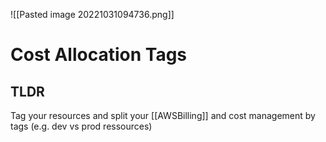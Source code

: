 ![[Pasted image 20221031094736.png]]
# Cost Allocation Tags

## TLDR
Tag your resources and split your [[AWSBilling]] and cost management by tags (e.g. dev vs prod ressources)
